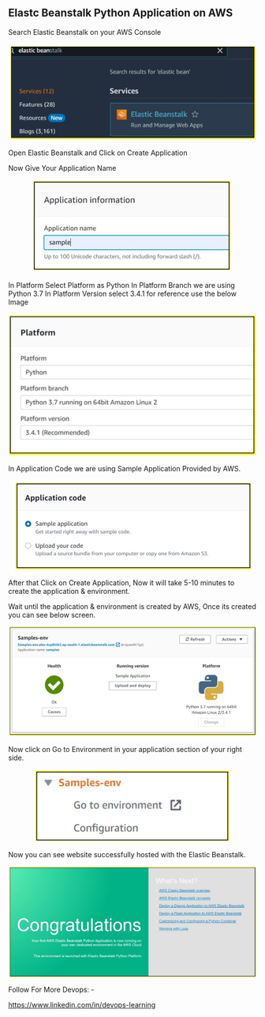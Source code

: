 ## Elastc Beanstalk Python Application on AWS

Search Elastic Beanstalk on your AWS Console 
<p align="center"><img src="images/1.jpg"/></p>
Open Elastic Beanstalk and Click on Create Application 

Now Give Your Application Name 
<p align="center"><img src="images/2.jpg"/></p>
In Platform Select Platform as Python In Platform Branch we are using Python 3.7 In Platform Version select 3.4.1 for reference use the below Image
<p align="center"><img src="images/3.jpg"/></p>
In Application Code we are using Sample Application Provided by AWS.
<p align="center"><img src="images/4.jpg"/></p>
After that Click on Create Application, Now it will take 5-10 minutes to create the application & environment.

Wait until the application & environment is created by AWS, Once its created you can see below screen.
<p align="center"><img src="images/5.jpg"/></p>
Now click on Go to Environment in your application section of your right side.
<p align="center"><img src="images/6.jpg"/></p>
Now you can see website successfully hosted with the Elastic Beanstalk.
<p align="center"><img src="images/7.jpg"/></p>
Follow For More Devops: -

https://www.linkedin.com/in/devops-learning
